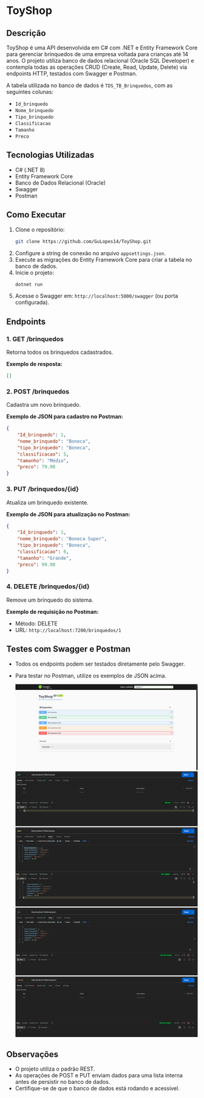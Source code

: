 # ToyShop

## Descrição

ToyShop é uma API desenvolvida em C# com .NET e Entity Framework Core para gerenciar brinquedos de uma empresa voltada para crianças até 14 anos. O projeto utiliza banco de dados relacional (Oracle SQL Developer) e contempla todas as operações CRUD (Create, Read, Update, Delete) via endpoints HTTP, testados com Swagger e Postman.

A tabela utilizada no banco de dados é `TDS_TB_Brinquedos`, com as seguintes colunas:
- `Id_brinquedo`
- `Nome_brinquedo`
- `Tipo_brinquedo`
- `Classificacao`
- `Tamanho`
- `Preco`

## Tecnologias Utilizadas

- C# (.NET 8)
- Entity Framework Core
- Banco de Dados Relacional (Oracle)
- Swagger
- Postman

## Como Executar

1. Clone o repositório:
	 ```bash
	 git clone https://github.com/GuLopes14/ToyShop.git
	 ```
2. Configure a string de conexão no arquivo `appsettings.json`.
3. Execute as migrações do Entity Framework Core para criar a tabela no banco de dados.
4. Inicie o projeto:
	 ```bash
	 dotnet run
	 ```
5. Acesse o Swagger em: `http://localhost:5000/swagger` (ou porta configurada).

## Endpoints

### 1. GET /brinquedos

Retorna todos os brinquedos cadastrados.

**Exemplo de resposta:**
```json
[]
```

### 2. POST /brinquedos

Cadastra um novo brinquedo.

**Exemplo de JSON para cadastro no Postman:**
```json
{
    "Id_brinquedo": 1,
	"nome_brinquedo": "Boneca",
	"tipo_brinquedo": "Boneca",
	"classificacao": 5,
	"tamanho": "Médio",
	"preco": 79.90
}
```

### 3. PUT /brinquedos/{id}

Atualiza um brinquedo existente.

**Exemplo de JSON para atualização no Postman:**
```json
{
	"Id_brinquedo": 1,
	"nome_brinquedo": "Boneca Super",
	"tipo_brinquedo": "Boneca",
	"classificacao": 6,
	"tamanho": "Grande",
	"preco": 99.90
}
```

### 4. DELETE /brinquedos/{id}

Remove um brinquedo do sistema.

**Exemplo de requisição no Postman:**
- Método: DELETE
- URL: `http://localhost:7200/brinquedos/1`

## Testes com Swagger e Postman

- Todos os endpoints podem ser testados diretamente pelo Swagger.
- Para testar no Postman, utilize os exemplos de JSON acima.

	![Exemplo Swagger](docs/swagger.png)
	![Exemplo Postman GET](docs/GET.png)
	![Exemplo Postman POST](docs/POST.png)
	![Exemplo Postman PUT](docs/PUT.png)
	![Exemplo Postman DELETE](docs/DELETE.png)

## Observações

- O projeto utiliza o padrão REST.
- As operações de POST e PUT enviam dados para uma lista interna antes de persistir no banco de dados.
- Certifique-se de que o banco de dados está rodando e acessível.